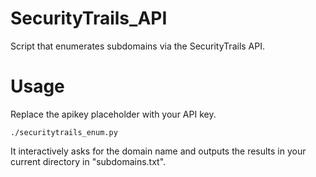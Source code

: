 # SecurityTrails_API

Script that enumerates subdomains via the SecurityTrails API.

# Usage

Replace the apikey placeholder with your API key.

```./securitytrails_enum.py```

It interactively asks for the domain name and outputs the results in your current directory in "subdomains.txt".

